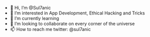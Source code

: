 - 👋 Hi, I’m @Sul7anic
- 👀 I’m interested in App Development, Ethical Hacking and Tricks
- 🌱 I’m currently learning
- 💞️ I’m looking to collaborate on every corner of the universe
- 📫 How to reach me twitter: @sul7anic

<!---
Sul7anic/Sul7anic is a ✨ special ✨ repository because its `README.md` (this file) appears on your GitHub profile.
You can click the Preview link to take a look at your changes.
--->
